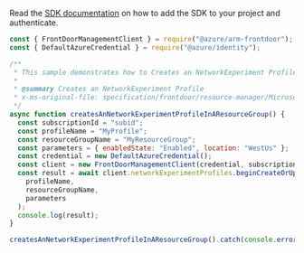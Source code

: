 Read the [SDK documentation](https://github.com/Azure/azure-sdk-for-js/blob/%40azure%2Farm-frontdoor_5.0.1/sdk/frontdoor/arm-frontdoor/README.md) on how to add the SDK to your project and authenticate.

```javascript
const { FrontDoorManagementClient } = require("@azure/arm-frontdoor");
const { DefaultAzureCredential } = require("@azure/identity");

/**
 * This sample demonstrates how to Creates an NetworkExperiment Profile
 *
 * @summary Creates an NetworkExperiment Profile
 * x-ms-original-file: specification/frontdoor/resource-manager/Microsoft.Network/stable/2019-11-01/examples/NetworkExperimentCreateProfile.json
 */
async function createsAnNetworkExperimentProfileInAResourceGroup() {
  const subscriptionId = "subid";
  const profileName = "MyProfile";
  const resourceGroupName = "MyResourceGroup";
  const parameters = { enabledState: "Enabled", location: "WestUs" };
  const credential = new DefaultAzureCredential();
  const client = new FrontDoorManagementClient(credential, subscriptionId);
  const result = await client.networkExperimentProfiles.beginCreateOrUpdateAndWait(
    profileName,
    resourceGroupName,
    parameters
  );
  console.log(result);
}

createsAnNetworkExperimentProfileInAResourceGroup().catch(console.error);
```
